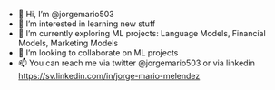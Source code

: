 - 👋 Hi, I’m @jorgemario503
- 👀 I’m interested in learning new stuff
- 🌱 I’m currently exploring ML projects: Language Models, Financial Models, Marketing Models
- 💞️ I’m looking to collaborate on ML projects
- 📫 You can reach me via twitter @jorgemario503 or via linkedin https://sv.linkedin.com/in/jorge-mario-melendez

<!---
jorgemario503/jorgemario503 is a ✨ special ✨ repository because its `README.md` (this file) appears on your GitHub profile.
You can click the Preview link to take a look at your changes.
--->
